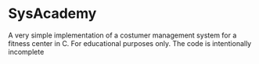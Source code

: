 # SysAcademy
A very simple implementation of a costumer management system for a fitness center in C. For educational purposes only. The code is intentionally incomplete
